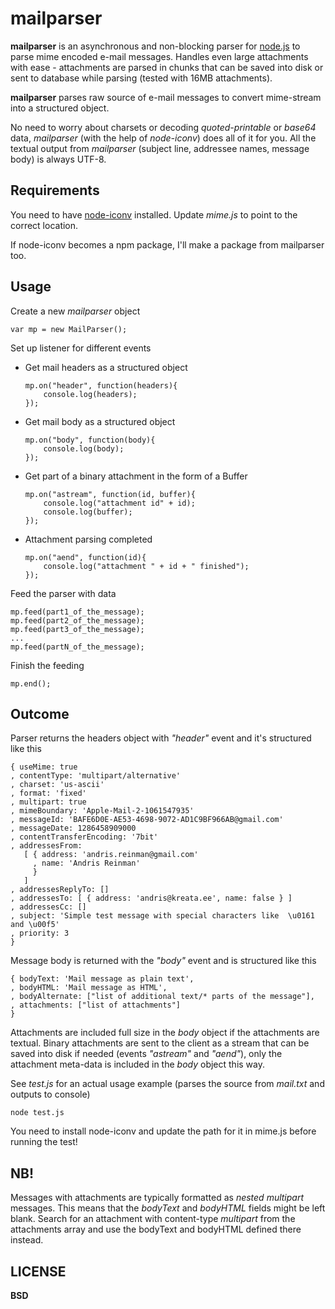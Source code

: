 mailparser
==========

**mailparser** is an asynchronous and non-blocking parser for [node.js](http://nodejs.org) to parse mime encoded e-mail messages. Handles even large
attachments with ease - attachments are parsed in chunks that can be saved into disk or sent to database while parsing (tested with 16MB attachments).

**mailparser** parses raw source of e-mail messages to convert mime-stream into a structured object.

No need to worry about charsets or decoding *quoted-printable* or *base64* data, *mailparser* (with the help of *node-iconv*) does all of it for you. All the textual output from *mailparser* (subject line, addressee names, message body) is always UTF-8.

Requirements
------------

You need to have [node-iconv](http://github.com/bnoordhuis/node-iconv) installed. Update *mime.js* to point to the correct location.

If node-iconv becomes a npm package, I'll make a package from mailparser too.

Usage
-----

Create a new *mailparser* object

    var mp = new MailParser();
    
Set up listener for different events

  * Get mail headers as a structured object
    
        mp.on("header", function(headers){
            console.log(headers);
        });
  
  * Get mail body as a structured object
    
        mp.on("body", function(body){
            console.log(body);
        });
  
  * Get part of a binary attachment in the form of a Buffer
    
        mp.on("astream", function(id, buffer){
            console.log("attachment id" + id);
            console.log(buffer);
        });
  
  * Attachment parsing completed
  
        mp.on("aend", function(id){
            console.log("attachment " + id + " finished");
        });

Feed the parser with data

    mp.feed(part1_of_the_message);
    mp.feed(part2_of_the_message);
    mp.feed(part3_of_the_message);
    ...
    mp.feed(partN_of_the_message);

Finish the feeding

    mp.end();
    
Outcome
-------

Parser returns the headers object with *"header"* event and it's structured like this

    { useMime: true
    , contentType: 'multipart/alternative'
    , charset: 'us-ascii'
    , format: 'fixed'
    , multipart: true
    , mimeBoundary: 'Apple-Mail-2-1061547935'
    , messageId: 'BAFE6D0E-AE53-4698-9072-AD1C9BF966AB@gmail.com'
    , messageDate: 1286458909000
    , contentTransferEncoding: '7bit'
    , addressesFrom: 
       [ { address: 'andris.reinman@gmail.com'
         , name: 'Andris Reinman'
         }
       ]
    , addressesReplyTo: []
    , addressesTo: [ { address: 'andris@kreata.ee', name: false } ]
    , addressesCc: []
    , subject: 'Simple test message with special characters like  \u0161 and \u00f5'
    , priority: 3
    }

Message body is returned with the *"body"* event and is structured like this

    { bodyText: 'Mail message as plain text',
    , bodyHTML: 'Mail message as HTML',
    , bodyAlternate: ["list of additional text/* parts of the message"],
    , attachments: ["list of attachments"]
    }

Attachments are included full size in the *body* object if the attachments are textual. Binary attachments
are sent to the client as a stream that can be saved into disk if needed (events *"astream"* and *"aend"*), only the attachment meta-data is included in the *body* object this way.

See *test.js* for an actual usage example (parses the source from *mail.txt* and outputs to console)

    node test.js

You need to install node-iconv and update the path for it in mime.js before running the test!

NB!
---

Messages with attachments are typically formatted as *nested multipart* messages. This means that the *bodyText* and *bodyHTML*
fields might be left blank. Search for an attachment with content-type *multipart* from the attachments array and use the bodyText and bodyHTML defined there instead.

LICENSE
-------

**BSD**